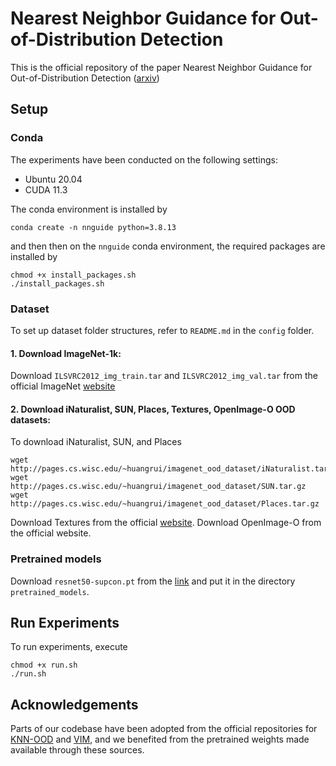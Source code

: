 # Nearest Neighbor Guidance for Out-of-Distribution Detection

This is the official repository of the paper Nearest Neighbor Guidance for Out-of-Distribution Detection ([arxiv](https://arxiv.org/abs/2309.14888))

## Setup

### Conda
The experiments have been conducted on the following settings:
 - Ubuntu 20.04
 - CUDA 11.3

The conda environment is installed by
```
conda create -n nnguide python=3.8.13
```
and then then on the `nnguide` conda environment, the required packages are installed by
```
chmod +x install_packages.sh
./install_packages.sh
```


### Dataset

To set up dataset folder structures, refer to `README.md` in the `config` folder.

#### 1. Download ImageNet-1k:
Download `ILSVRC2012_img_train.tar` and `ILSVRC2012_img_val.tar` from the official ImageNet [website]()

#### 2. Download iNaturalist, SUN, Places, Textures, OpenImage-O OOD datasets:
To download iNaturalist, SUN, and Places
```
wget http://pages.cs.wisc.edu/~huangrui/imagenet_ood_dataset/iNaturalist.tar.gz
wget http://pages.cs.wisc.edu/~huangrui/imagenet_ood_dataset/SUN.tar.gz
wget http://pages.cs.wisc.edu/~huangrui/imagenet_ood_dataset/Places.tar.gz
```
Download Textures from the official [website](https://www.robots.ox.ac.uk/~vgg/data/dtd/).
Download OpenImage-O from the official website.


### Pretrained models
Download `resnet50-supcon.pt` from the [link](https://www.dropbox.com/scl/fi/f3bfipk2o96f27vibpozb/resnet50-supcon.pt?rlkey=auxw68wcgqcx4ze6yhnmm395y&dl=0) and put it in the directory `pretrained_models`.

## Run Experiments

To run experiments, execute
```
chmod +x run.sh
./run.sh
```


## Acknowledgements
Parts of our codebase have been adopted from the official repositories for [KNN-OOD](https://github.com/deeplearning-wisc/knn-ood) and [VIM](https://github.com/haoqiwang/vim), and we benefited from the pretrained weights made available through these sources.